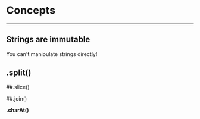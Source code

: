 # Concepts
---

## Strings are immutable

You can't manipulate strings directly! 

## .split()

##.slice()

##.join()

**.charAt()**

